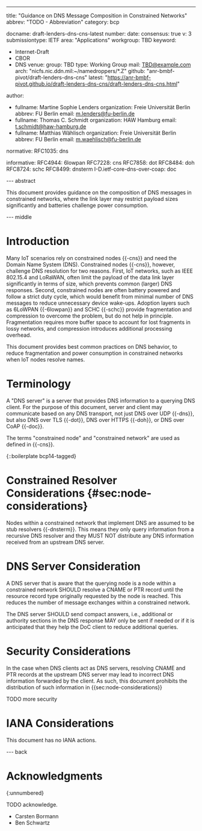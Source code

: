 ---
title: "Guidance on DNS Message Composition in Constrained Networks"
abbrev: "TODO - Abbreviation"
category: bcp

docname: draft-lenders-dns-cns-latest
number:
date:
consensus: true
v: 3
submissiontype: IETF
area: "Applications"
workgroup: TBD
keyword:
 - Internet-Draft
 - CBOR
 - DNS
venue:
  group: TBD
  type: Working Group
  mail: TBD@example.com
  arch: "nicfs.nic.ddn.mil:~/namedroppers/*.Z"
  github: "anr-bmbf-pivot/draft-lenders-dns-cns"
  latest: "https://anr-bmbf-pivot.github.io/draft-lenders-dns-cns/draft-lenders-dns-cns.html"

author:
 -  fullname: Martine Sophie Lenders
    organization: Freie Universität Berlin
    abbrev: FU Berlin
    email: m.lenders@fu-berlin.de
 -  fullname: Thomas C. Schmidt
    organization: HAW Hamburg
    email: t.schmidt@haw-hamburg.de
 -  fullname: Matthias Wählisch
    organization: Freie Universität Berlin
    abbrev: FU Berlin
    email: m.waehlisch@fu-berlin.de

normative:
  RFC1035: dns

informative:
  RFC4944: 6lowpan
  RFC7228: cns
  RFC7858: dot
  RFC8484: doh
  RFC8724: schc
  RFC8499: dnsterm
  I-D.ietf-core-dns-over-coap: doc

--- abstract

This document provides guidance on the composition of DNS messages in
constrained networks, where the link layer may restrict payload sizes
significantly and batteries challenge power consumption.

--- middle

# Introduction

Many IoT scenarios rely on constrained nodes {{-cns}} and need the Domain
Name System (DNS).  Constrained nodes {{-cns}}, however, challenge DNS
resolution for two reasons. First, IoT networks, such as IEEE 802.15.4 and
LoRaWAN, often limit the payload of the data link layer significantly in
terms of size, which prevents common (larger) DNS responses.  Second,
constrained nodes are often battery powered and follow a strict duty cycle,
which would benefit from minimal number of DNS messages to reduce
unnecessary device wake-ups.  Adoption layers such as 6LoWPAN {{-6lowpan}}
and SCHC {{-schc}} provide fragmentation and compression to overcome the
problem, but do not help in principle. Fragmentation requires more buffer
space to account for lost fragments in lossy networks, and compression
introduces additional processing overhead.

This document provides best common practices on DNS behavior, to reduce
fragmentation and power consumption in constrained networks when IoT nodes
resolve names.


# Terminology

A "DNS server" is a server that provides DNS information to a querying DNS
client.  For the purpose of this document, server and client may
communicate based on any DNS transport, not just DNS over UDP {{-dns}}, but
also DNS over TLS {{-dot}}, DNS over HTTPS {{-doh}}, or DNS over CoAP
{{-doc}}.

The terms "constrained node" and "constrained network" are used as defined in {{-cns}}.

{::boilerplate bcp14-tagged}

# Constrained Resolver Considerations {#sec:node-considerations}

Nodes within a constrained network that implement DNS are assumed to be
stub resolvers {{-dnsterm}}.  This means they only query information from a
recursive DNS resolver and they MUST NOT distribute any DNS information
received from an upstream DNS server.

# DNS Server Consideration

A DNS server that is aware that the querying node is a node within a
constrained network SHOULD resolve a CNAME or PTR record until the resource
record type originally requested by the node is reached.
This reduces the number of message exchanges within a constrained network.

The DNS server SHOULD send compact answers, i.e., additional or authority sections in the DNS
response MAY only be sent if needed or if it is anticipated that they help the DoC client to
reduce additional queries.


# Security Considerations

In the case when DNS clients act as DNS servers, resolving CNAME and PTR
records at the upstream DNS server may lead to incorrect DNS information
forwarded by the client.  As such, this document prohibits the distribution
of such information in {{sec:node-considerations}}

TODO more security


# IANA Considerations

This document has no IANA actions.


--- back

# Acknowledgments
{:unnumbered}

TODO acknowledge.

- Carsten Bormann
- Ben Schwartz
